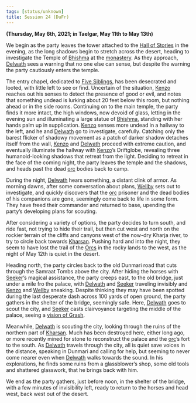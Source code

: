 ```yaml
---
tags: [status/unknown]
title: Session 24 (DuFr)
---
```



**(Thursday, May 6th, 2021; in Taelgar, May 11th to May 13th)**

We begin as the party leaves the tower attached to the [Hall of Stories](<../../../gazetteer/greater-dunmar/dunmari-basin/hall-of-stories.md>) in the evening, as the long shadows begin to stretch across the desert, heading to investigate the Temple of [Bhishma](<../../../cosmology/gods/incorporeal-gods/dunmari/bhishma.md>) at the [monastery](<../../../gazetteer/greater-dunmar/dunmari-basin/monastery-of-bhishma.md>). As they approach, [Delwath](<../../../people/pcs/dunmar-fellowship/delwath.md>) sees a warning that no one else can sense, but despite the warning the party cautiously enters the temple. 

The entry chapel, dedicated to [Five Siblings](<../../../cosmology/religions/five-siblings/five-siblings.md>), has been desecrated and looted, with little left to see or find. Uncertain of the situation, [Kenzo](<../../../people/pcs/dunmar-fellowship/kenzo.md>) reaches out his senses to detect the presence of good or evil, and notes that something undead is lurking about 20 feet below this room, but nothing ahead or in the side rooms. Continuing on to the main temple, the party finds it more intact, the high windows, now devoid of glass, letting in the evening sun and illuminating a large statue of [Bhishma](<../../../cosmology/gods/incorporeal-gods/dunmari/bhishma.md>), standing with her hands palm up in supplication. [Kenzo](<../../../people/pcs/dunmar-fellowship/kenzo.md>) senses more undead in a hallway to the left, and he and [Delwath](<../../../people/pcs/dunmar-fellowship/delwath.md>) go to investigate, carefully. Catching only the barest flicker of shadowy movement as a patch of darker shadow detaches itself from the wall, [Kenzo](<../../../people/pcs/dunmar-fellowship/kenzo.md>) and [Delwath](<../../../people/pcs/dunmar-fellowship/delwath.md>) proceed with extreme caution, and eventually illuminate the hallway with [Kenzo](<../../../people/pcs/dunmar-fellowship/kenzo.md>)’s Driftglobe, revealing three humanoid-looking shadows that retreat from the light. Deciding to retreat in the face of the coming night, the party leaves the temple and the shadows, and heads past the dead [orc](<../../../species/children-of-the-embodied-gods/orcs/orcs.md>) bodies back to camp.

During the night, [Delwath](<../../../people/pcs/dunmar-fellowship/delwath.md>) hears something, a distant clink of armor. As morning dawns, after some conversation about plans, [Wellby](<../../../people/pcs/dunmar-fellowship/wellby.md>) sets out to investigate, and quickly discovers that the [orc](<../../../species/children-of-the-embodied-gods/orcs/orcs.md>) prisoner and the dead bodies of his companions are gone, seemingly come back to life in some form. They have freed their commander and returned to base, upending the party’s developing plans for scouting.

After considering a variety of options, the party decides to turn south, and ride fast, not trying to hide their trail, but then cut west and north on the rockier terrain of the cliffs and canyons west of the now-dry Kharja river, to try to circle back towards [Kharsan](<../../../gazetteer/greater-dunmar/dunmari-basin/kharsan.md>). Pushing hard and into the night, they seem to have lost the trail of the [Orcs](<../../../species/children-of-the-embodied-gods/orcs/orcs.md>) in the rocky lands to the west, as the night of May 12th is quiet in the desert.

Heading north, the party circles back to the old Dunmari road that cuts through the Samraat Tombs above the city. After hiding the horses with [Seeker](<../../../people/pcs/dunmar-fellowship/seeker.md>)’s magical assistance, the party creeps east, to the old bridge, just under a mile fro the palace, with [Delwath](<../../../people/pcs/dunmar-fellowship/delwath.md>) and [Seeker](<../../../people/pcs/dunmar-fellowship/seeker.md>) traveling invisibly and [Kenzo](<../../../people/pcs/dunmar-fellowship/kenzo.md>) and [Wellby](<../../../people/pcs/dunmar-fellowship/wellby.md>) sneaking. Despite thinking they may have been spotted during the last desperate dash across 100 yards of open ground, the party gathers in the shelter of the bridge, seemingly safe. Here, [Delwath](<../../../people/pcs/dunmar-fellowship/delwath.md>) goes to scout the city, and [Seeker](<../../../people/pcs/dunmar-fellowship/seeker.md>) casts clairvoyance targeting the middle of the palace, seeing a [vision of Grash](<../scrying-and-spying/grash-may-13th.md>).

Meanwhile, [Delwath](<../../../people/pcs/dunmar-fellowship/delwath.md>) is scouting the city, looking through the ruins of the northern part of [Kharsan](<../../../gazetteer/greater-dunmar/dunmari-basin/kharsan.md>). Much has been destroyed here, either long ago, or more recently mined for stone to reconstruct the palace and the [orc](<../../../species/children-of-the-embodied-gods/orcs/orcs.md>)’s fort to the south. As [Delwath](<../../../people/pcs/dunmar-fellowship/delwath.md>) travels through the city, all is quiet save voices in the distance, speaking in Dunmari and calling for help, but seeming to never come nearer even when [Delwath](<../../../people/pcs/dunmar-fellowship/delwath.md>) walks towards the sound. In his explorations, he finds some ruins from a glassblower’s shop, some old tools and shattered glasswork, that he brings back with him. 

We end as the party gathers, just before noon, in the shelter of the bridge, with a few minutes of invisibility left, ready to return to the horses and head west, back west out of the desert.